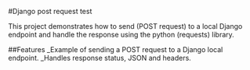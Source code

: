 #Django post request test

This project demonstrates how to send (POST request) to a local Django endpoint and handle the response using the python (requests) library.

##Features
_Example of sending a POST request to a Django local endpoint.
_Handles response status, JSON and headers.
